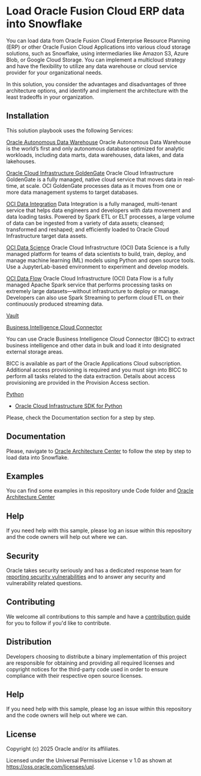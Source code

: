 # Load Oracle Fusion Cloud ERP data into Snowflake

You can load data from Oracle Fusion Cloud Enterprise Resource Planning (ERP) or other Oracle Fusion Cloud Applications into various cloud storage solutions, such as Snowflake, using intermediaries like Amazon S3, Azure Blob, or Google Cloud Storage. You can implement a multicloud strategy and have the flexibility to utilize any data warehouse or cloud service provider for your organizational needs.

In this solution, you consider the advantages and disadvantages of three architecture options, and identify and implement the architecture with the least tradeoffs in your organization.

## Installation

This solution playbook uses the following Services:

[Oracle Autonomous Data Warehouse](https://www.oracle.com/autonomous-database/autonomous-data-warehouse/)
Oracle Autonomous Data Warehouse is the world’s first and only autonomous database optimized for analytic workloads, including data marts, data warehouses, data lakes, and data lakehouses.

[Oracle Cloud Infrastructure GoldenGate](https://docs.oracle.com/en/cloud/paas/goldengate-service/druyg/index.html)
Oracle Cloud Infrastructure GoldenGate is a fully managed, native cloud service that moves data in real-time, at scale. OCI GoldenGate processes data as it moves from one or more data management systems to target databases. 

[OCI Data Integration](https://docs.oracle.com/en-us/iaas/data-integration/home.htm)
Data Integration is a fully managed, multi-tenant service that helps data engineers and developers with data movement and data loading tasks. Powered by Spark ETL or ELT processes, a large volume of data can be ingested from a variety of data assets; cleansed; transformed and reshaped; and efficiently loaded to Oracle Cloud Infrastructure target data assets.

[OCI Data Science](https://www.oracle.com/artificial-intelligence/data-science/)
Oracle Cloud Infrastructure (OCI) Data Science is a fully managed platform for teams of data scientists to build, train, deploy, and manage machine learning (ML) models using Python and open source tools. Use a JupyterLab-based environment to experiment and develop models.

[OCI Data Flow](https://www.oracle.com/big-data/data-flow/)
Oracle Cloud Infrastructure (OCI) Data Flow is a fully managed Apache Spark service that performs processing tasks on extremely large datasets—without infrastructure to deploy or manage. Developers can also use Spark Streaming to perform cloud ETL on their continuously produced streaming data. 

[Vault](https://docs.oracle.com/en-us/iaas/Content/KeyManagement/Tasks/managingvaults.htm)

[Business Intelligence Cloud Connector](https://docs.oracle.com/en/cloud/saas/applications-common/24c/biacc/overview-of-business-intelligence-cloud-connector.html#u00180685)

You can use Oracle Business Intelligence Cloud Connector (BICC) to extract business intelligence and other data in bulk and load it into designated external storage areas.

BICC is available as part of the Oracle Applications Cloud subscription. Additional access provisioning is required and you must sign into BICC to perform all tasks related to the data extraction. Details about access provisioning are provided in the Provision Access section.

[Python](https://www.python.org/)
  - [Oracle Cloud Infrastructure SDK for Python](https://docs.oracle.com/en-us/iaas/Content/API/SDKDocs/pythonsdk.htm)

Please, check the Documentation section for a step by step.

## Documentation

Please, navigate to [Oracle Architecture Center](https://docs-uat.us.oracle.com/en/solutions/load-fusion-erp-data-snowflake/index.html#GUID-1C007BD1-370C-4147-887C-DB3B19AEF036) to follow the step by step to load data into Snowflake.

## Examples

You can find some examples in this repository unde Code folder and [Oracle Architecture Center](https://docs-uat.us.oracle.com/en/solutions/load-fusion-erp-data-snowflake/index.html#GUID-1C007BD1-370C-4147-887C-DB3B19AEF036)

## Help
If you need help with this sample, please log an issue within this repository and the code owners will help out where we can.

## Security

Oracle takes security seriously and has a dedicated response team for [reporting security vulnerabilities](./SECURITY.md) and to answer any security and vulnerability related questions.

## Contributing
We welcome all contributions to this sample and have a [contribution guide](./CONTRIBUTING.md) for you to follow if you'd like to contribute.

## Distribution
Developers choosing to distribute a binary implementation of this project are responsible for obtaining and providing all required licenses and copyright notices for the third-party code used in order to ensure compliance with their respective open source licenses.


## Help

If you need help with this sample, please log an issue within this repository and the code owners will help out where we can.

## License

Copyright (c) 2025 Oracle and/or its affiliates. 

Licensed under the Universal Permissive License v 1.0 as shown at 
https://oss.oracle.com/licenses/upl.
